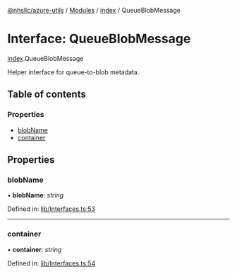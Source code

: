 [@nhsllc/azure-utils](../README.md) / [Modules](../modules.md) / [index](../modules/index.md) / QueueBlobMessage

# Interface: QueueBlobMessage

[index](../modules/index.md).QueueBlobMessage

Helper interface for queue-to-blob metadata.

## Table of contents

### Properties

- [blobName](index.queueblobmessage.md#blobname)
- [container](index.queueblobmessage.md#container)

## Properties

### blobName

• **blobName**: *string*

Defined in: [lib/Interfaces.ts:53](https://github.com/nhsllc/azure-utils/blob/1d75559/lib/Interfaces.ts#L53)

___

### container

• **container**: *string*

Defined in: [lib/Interfaces.ts:54](https://github.com/nhsllc/azure-utils/blob/1d75559/lib/Interfaces.ts#L54)
